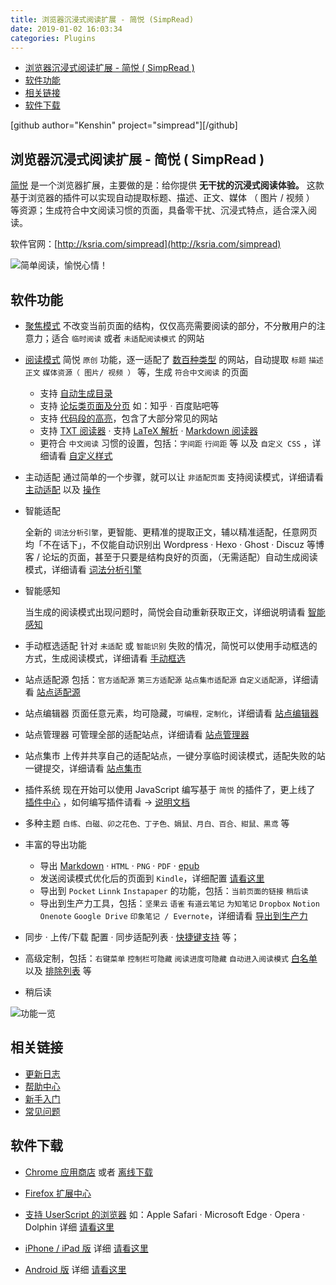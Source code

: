 ```yaml
---
title: 浏览器沉浸式阅读扩展 - 简悦 (SimpRead)
date: 2019-01-02 16:03:34
categories: Plugins
---
```


<!-- more -->

<!-- TOC -->

- [浏览器沉浸式阅读扩展 - 简悦 ( SimpRead )](#浏览器沉浸式阅读扩展---简悦--simpread-)
- [软件功能](#软件功能)
- [相关链接](#相关链接)
- [软件下载](#软件下载)

<!-- /TOC -->

[github author="Kenshin" project="simpread"][/github]

<a id="markdown-浏览器沉浸式阅读扩展---简悦--simpread-" name="浏览器沉浸式阅读扩展---简悦--simpread-"></a>

## 浏览器沉浸式阅读扩展 - 简悦 ( SimpRead )

[简悦](http://ksria.com/simpread/) 是一个浏览器扩展，主要做的是：给你提供 **无干扰的沉浸式阅读体验。** 这款基于浏览器的插件可以实现自动提取标题、描述、正文、媒体 （ 图片 / 视频 ） 等资源；生成符合中文阅读习惯的页面，具备零干扰、沉浸式特点，适合深入阅读。

软件官网：[http://ksria.com/simpread](http://ksria.com/simpread)

![简单阅读，愉悦心情！](http://sr.ksria.cn/welcome-readme-1.png)

<a id="markdown-软件功能" name="软件功能"></a>

## 软件功能

- [聚焦模式](http://ksria.com/simpread/docs/#/聚焦模式)
  不改变当前页面的结构，仅仅高亮需要阅读的部分，不分散用户的注意力；适合 `临时阅读` 或者 `未适配阅读模式` 的网站

- [阅读模式](http://ksria.com/simpread/docs/#/阅读模式)
  简悦 `原创` 功能，逐一适配了 [数百种类型](https://simpread.ksria.cn/sites/) 的网站，自动提取 `标题` `描述` `正文` `媒体资源（ 图片/ 视频 ）` 等，生成 `符合中文阅读` 的页面

  - 支持 [自动生成目录](http://ksria.com/simpread/docs/#/目录)
  - 支持 [论坛类页面及分页](http://ksria.com/simpread/docs/#/论坛类页面及分页) 如：知乎 · 百度贴吧等
  - 支持 [代码段的高亮](https://github.com/Kenshin/simpread/issues/500)，包含了大部分常见的网站
  - 支持 [TXT 阅读器](http://ksria.com/simpread/docs/#/TXT-阅读器) · 支持 [LaTeX 解析](http://ksria.com/simpread/docs/#/LaTeX-阅读器) · [Markdown 阅读器](http://ksria.com/simpread/docs/#/Markdown-阅读器)
  - 更符合 `中文阅读` 习惯的设置，包括：`字间距` `行间距` 等 以及 `自定义 CSS` ，详细请看 [自定义样式](http://ksria.com/simpread/docs/#/自定义样式)

- 主动适配
  通过简单的一个步骤，就可以让 `非适配页面` 支持阅读模式，详细请看 [主动适配](http://ksria.com/simpread/docs/#/主动适配阅读模式) 以及 [操作](http://ksria.com/simpread/welcome/version_1.0.5.html#mate-read-mode)

- 智能适配

  全新的 `词法分析引擎`，更智能、更精准的提取正文，辅以精准适配，任意网页均「不在话下」，不仅能自动识别出 Wordpress · Hexo · Ghost · Discuz 等博客 / 论坛的页面，甚至于只要是结构良好的页面，（无需适配）自动生成阅读模式，详细请看 [词法分析引擎](http://ksria.com/simpread/docs/#/词法分析引擎)

- 智能感知

  当生成的阅读模式出现问题时，简悦会自动重新获取正文，详细说明请看 [智能感知](http://ksria.com/simpread/docs/#/智能感知)

- 手动框选适配
  针对 `未适配` 或 `智能识别` 失败的情况，简悦可以使用手动框选的方式，生成阅读模式，详细请看 [手动框选](http://ksria.com/simpread/docs/#/手动框选)

- 站点适配源
  包括：`官方适配源` `第三方适配源` `站点集市适配源` `自定义适配源`，详细请看 [站点适配源](http://ksria.com/simpread/docs/#/站点适配源)

- 站点编辑器
  页面任意元素，均可隐藏，`可编程，定制化`，详细请看 [站点编辑器](http://ksria.com/simpread/docs/#/站点编辑器)

- 站点管理器
  可管理全部的适配站点，详细请看 [站点管理器](http://ksria.com/simpread/docs/#/站点管理器)

- 站点集市
  上传并共享自己的适配站点，一键分享临时阅读模式，适配失败的站一键提交，详细请看 [站点集市](https://simpread.ksria.cn/sites)

- 插件系统
  现在开始可以使用 JavaScript 编写基于 `简悦` 的插件了，更上线了 [插件中心](https://simpread.ksria.cn/plugins/) ，如何编写插件请看 → [说明文档](http://ksria.com/simpread/docs/#/插件系统)

- 多种主题
  `白练、白磁、卯之花色、丁子色、娟鼠、月白、百合、紺鼠、黒鸢` 等

- 丰富的导出功能

  - 导出 [Markdown](https://github.com/Kenshin/simpread#感谢) · `HTML` · `PNG` · `PDF` · [epub](http://ksria.com/simpread/docs/#/发送到-Epub)
  - 发送阅读模式优化后的页面到 `Kindle`，详细配置 [请看这里](http://ksria.com/simpread/docs/#/发送到-Kindle)
  - 导出到 `Pocket` `Linnk` `Instapaper` 的功能，包括：`当前页面的链接` `稍后读`
  - 导出到生产力工具，包括：`坚果云` `语雀` `有道云笔记` `为知笔记` `Dropbox` `Notion` `Onenote` `Google Drive` `印象笔记 / Evernote`，详细请看 [导出到生产力](http://ksria.com/simpread/docs/#/导出到生产力工具)

- 同步 · 上传/下载 配置 · 同步适配列表 · [快捷键支持](http://ksria.com/simpread/docs/#/快捷键) 等；

- 高级定制，包括：`右键菜单` `控制栏可隐藏` `阅读进度可隐藏` `自动进入阅读模式` [白名单](http://ksria.com/simpread/docs/#/FAQ?id=白名单) 以及 [排除列表](http://ksria.com/simpread/docs/#/FAQ?id=排除列表) 等

- 稍后读

![功能一览](http://sr.ksria.cn/feature%201.1.4.png)

<a id="markdown-相关链接" name="相关链接"></a>

## 相关链接

- [更新日志](http://ksria.com/simpread/changelog.html)
- [帮助中心](http://ksria.com/simpread/docs/#)
- [新手入门](http://ksria.com/simpread/guide)
- [常见问题](http://ksria.com/simpread/docs/#/FAQ)

<a id="markdown-软件下载" name="软件下载"></a>

## 软件下载

- [Chrome 应用商店](https://chrome.google.com/webstore/detail/%E7%AE%80%E6%82%A6-simpread/ijllcpnolfcooahcekpamkbidhejabll) 或者 [离线下载](http://ksria.com/simpread/crx/1.1.4/simpread.crx)

- [Firefox 扩展中心](https://addons.mozilla.org/zh-CN/firefox/addon/simpread)

- [支持 UserScript 的浏览器](https://greasyfork.org/zh-CN/scripts/39998) 如：Apple Safari · Microsoft Edge · Opera · Dolphin 详细 [请看这里](https://github.com/Kenshin/simpread-little)

- [iPhone / iPad 版](https://xteko.com/redir?url=http://sr.ksria.cn/jsbox/simpread-1.0.0.box?201805251238&name=%E7%AE%80%E6%82%A6) 详细 [请看这里](http://ksria.com/simpread/docs/#/JSBox)

- [Android 版](http://ksria.com/simpread/docs/#/Android) 详细 [请看这里](http://ksria.com/simpread/docs/#/Android)
